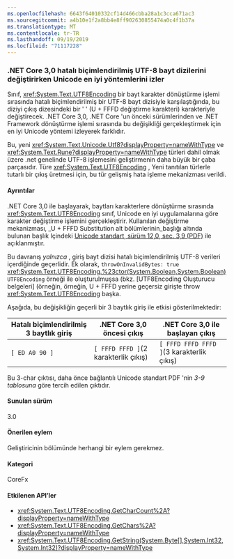 ```yaml
---
ms.openlocfilehash: 6643f64010332cf14d466cbba28a1c3cca671ac3
ms.sourcegitcommit: a4b10e1f2a8bb4e8ff902630855474a0c4f1b37a
ms.translationtype: MT
ms.contentlocale: tr-TR
ms.lasthandoff: 09/19/2019
ms.locfileid: "71117228"
---
```

### <a name="net-core-30-follows-unicode-best-practices-when-replacing-ill-formed-utf-8-byte-sequences"></a>.NET Core 3,0 hatalı biçimlendirilmiş UTF-8 bayt dizilerini değiştirirken Unicode en iyi yöntemlerini izler

Sınıf, <xref:System.Text.UTF8Encoding> bir bayt karakter dönüştürme işlemi sırasında hatalı biçimlendirilmiş bir UTF-8 bayt dizisiyle karşılaştığında, bu diziyi çıkış dizesindeki bir ' ' (U + FFFD değiştirme karakteri) karakteriyle değiştirecek. .NET Core 3,0, .NET Core 'un önceki sürümlerinden ve .NET Framework dönüştürme işlemi sırasında bu değişikliği gerçekleştirmek için en iyi Unicode yöntemi izleyerek farklıdır.

Bu, yeni <xref:System.Text.Unicode.Utf8?displayProperty=nameWithType> ve <xref:System.Text.Rune?displayProperty=nameWithType> türleri dahil olmak üzere .net genelinde UTF-8 işlemesini geliştirmenin daha büyük bir çaba parçasıdır. Türe <xref:System.Text.UTF8Encoding> , Yeni tanıtılan türlerle tutarlı bir çıkış üretmesi için, bu tür gelişmiş hata işleme mekanizması verildi.

#### <a name="details"></a>Ayrıntılar

.NET Core 3,0 ile başlayarak, baytları karakterlere dönüştürme sırasında <xref:System.Text.UTF8Encoding> sınıf, Unicode en iyi uygulamalarına göre karakter değiştirme işlemini gerçekleştirir. Kullanılan değiştirme mekanizması, _U + FFFD Substitution alt bölümlerinin_başlığı altında bulunan başlık Içindeki [Unicode standart, sürüm 12,0, sec. 3,9 (PDF)](https://www.unicode.org/versions/Unicode12.0.0/ch03.pdf) ile açıklanmıştır.

Bu davranış _yalnızca_ , giriş bayt dizisi hatalı biçimlendirilmiş UTF-8 verileri içerdiğinde geçerlidir. Ek olarak, `throwOnInvalidBytes: true` <xref:System.Text.UTF8Encoding.%23ctor(System.Boolean,System.Boolean)> `UTF8Encoding` örneği ile oluşturulmuşsa (bkz. [UTF8Encoding Oluşturucu belgeleri] (örneğin, örneğin, U + FFFD yerine geçersiz girişte throw <xref:System.Text.UTF8Encoding> başka.

Aşağıda, bu değişikliğin geçerli bir 3 baytlık giriş ile etkisi gösterilmektedir:

|Hatalı biçimlendirilmiş 3 baytlık giriş|.NET Core 3,0 öncesi çıkış|.NET Core 3,0 ile başlayan çıkış|
|---|---|---|
| `[ ED A0 90 ]` | `[ FFFD FFFD ]`(2 karakterlik çıkış)| `[ FFFD FFFD FFFD ]`(3 karakterlik çıkış)|

Bu 3-char çıktısı, daha önce bağlantılı Unicode standart PDF 'nin _3-9 tablosuna_ göre tercih edilen çıktıdır.

#### <a name="version-introduced"></a>Sunulan sürüm

3.0

#### <a name="recommended-action"></a>Önerilen eylem

Geliştiricinin bölümünde herhangi bir eylem gerekmez.

#### <a name="category"></a>Kategori

CoreFx

#### <a name="affected-apis"></a>Etkilenen API’ler

- <xref:System.Text.UTF8Encoding.GetCharCount%2A?displayProperty=nameWithType>
- <xref:System.Text.UTF8Encoding.GetChars%2A?displayProperty=nameWithType>
- <xref:System.Text.UTF8Encoding.GetString(System.Byte[],System.Int32,System.Int32)?displayProperty=nameWithType>

<!-- 

### Affected APIs

- `Overload:System.Text.UTF8Encoding.GetCharCount`
- `Overload:System.Text.UTF8Encoding.GetChars`
- `M:System.Text.UTF8Encoding.GetString(System.Byte[],System.Int32,System.Int32)`

-->

